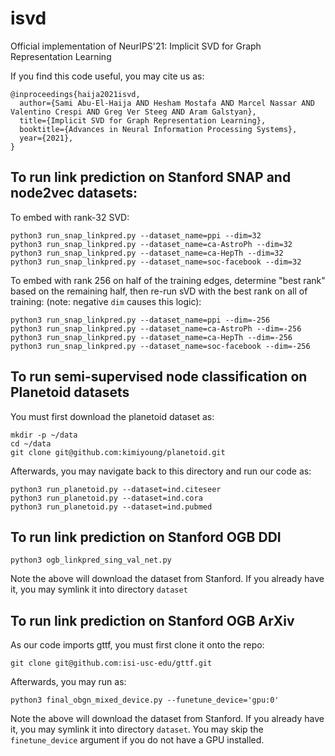 # isvd
Official implementation of NeurIPS'21: Implicit SVD for Graph Representation Learning

If you find this code useful, you may cite us as:
```
@inproceedings{haija2021isvd,
  author={Sami Abu-El-Haija AND Hesham Mostafa AND Marcel Nassar AND Valentino Crespi AND Greg Ver Steeg AND Aram Galstyan},
  title={Implicit SVD for Graph Representation Learning},
  booktitle={Advances in Neural Information Processing Systems},
  year={2021},
}
```


## To run link prediction on Stanford SNAP and node2vec datasets:

To embed with rank-32 SVD:
```
python3 run_snap_linkpred.py --dataset_name=ppi --dim=32
python3 run_snap_linkpred.py --dataset_name=ca-AstroPh --dim=32
python3 run_snap_linkpred.py --dataset_name=ca-HepTh --dim=32
python3 run_snap_linkpred.py --dataset_name=soc-facebook --dim=32
```

To embed with rank 256 on half of the training edges, determine "best rank"
based on the remaining half, then re-run sVD with the best rank on all of training:
(note: negative `dim` causes this logic):
```
python3 run_snap_linkpred.py --dataset_name=ppi --dim=-256
python3 run_snap_linkpred.py --dataset_name=ca-AstroPh --dim=-256
python3 run_snap_linkpred.py --dataset_name=ca-HepTh --dim=-256
python3 run_snap_linkpred.py --dataset_name=soc-facebook --dim=-256
```

## To run semi-supervised node classification on Planetoid datasets
You must first download the planetoid dataset as:

```
mkdir -p ~/data
cd ~/data
git clone git@github.com:kimiyoung/planetoid.git
```

Afterwards, you may navigate back to this directory and run our code as:
```
python3 run_planetoid.py --dataset=ind.citeseer
python3 run_planetoid.py --dataset=ind.cora
python3 run_planetoid.py --dataset=ind.pubmed
```

## To run link prediction on Stanford OGB DDI
```
python3 ogb_linkpred_sing_val_net.py
```
Note the above will download the dataset from Stanford. If you already have it, you may symlink it into directory `dataset`


## To run link prediction on Stanford OGB ArXiv
As our code imports gttf, you must first clone it onto the repo:
```
git clone git@github.com:isi-usc-edu/gttf.git
```

Afterwards, you may run as:
```
python3 final_obgn_mixed_device.py --funetune_device='gpu:0'
```
Note the above will download the dataset from Stanford. If you already have it, you may symlink it into directory `dataset`. You may skip the `finetune_device` argument if you do not have a GPU installed.